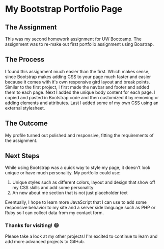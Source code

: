 # My Bootstrap Portfolio Page

## The Assignment
This was my second homework assignment for UW Bootcamp. The assignment was to re-make out first portfolio assignment using Boostrap. 

## The Process
I found this assignment much easier than the first. Which makes sense, since Bootstrap makes adding CSS to your page much faster and easier because it comes with it's own responsive gird layout and break points. Similar to the first project, I first made the navbar and footer and added them to each page. Next I added the unique body content for each page. I copied and pasted in Bootstrap code and then customized it by removing or adding elements and attributes. Last I added some of my own CSS using an external stylesheet.

## The Outcome
My profile turned out polished and responsive, fitting the requirements of the assignment. 

## Next Steps
While using Bootstrap was a quick way to style my page, it doesn't look unique or have much personality. My portfolio could use:
1. Unique styles such as different colors, layout and design that show off my CSS skills and add some personality
2. An new about me section that is not just placeholder text

Eventually, I hope to learn more JavaScript that I can use to add some responsive behavior to my site and a server side language such as PHP or Ruby so I can collect data from my contact form. 

### Thanks for visiting! :smile:
Please take a look at my other projects! I'm excited to continue to learn and add more advanced projects to GitHub. 

